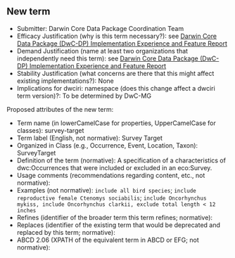 ## New term

* Submitter: Darwin Core Data Package Coordination Team
* Efficacy Justification (why is this term necessary?): see [Darwin Core Data Package (DwC-DP) Implementation Experience and Feature Report](https://gbif.github.io/dwc-dp/docs/dwc_dp_implementation_feature_reports.pdf)
* Demand Justification (name at least two organizations that independently need this term): see [Darwin Core Data Package (DwC-DP) Implementation Experience and Feature Report](https://gbif.github.io/dwc-dp/docs/dwc_dp_implementation_feature_reports.pdf)
* Stability Justification (what concerns are there that this might affect existing implementations?): None
* Implications for dwciri: namespace (does this change affect a dwciri term version)?: To be determined by DwC-MG

Proposed attributes of the new term:

* Term name (in lowerCamelCase for properties, UpperCamelCase for classes): survey-target
* Term label (English, not normative): Survey Target
* Organized in Class (e.g., Occurrence, Event, Location, Taxon): SurveyTarget
* Definition of the term (normative): A specification of a characteristics of dwc:Occurrences that were included or excluded in an eco:Survey.
* Usage comments (recommendations regarding content, etc., not normative): 
* Examples (not normative): `include all bird species`; `include reproductive female Ctenomys sociabilis`; `include Oncorhynchus mykiss, include Oncorhynchus clarkii, exclude total length < 12 inches`
* Refines (identifier of the broader term this term refines; normative): 
* Replaces (identifier of the existing term that would be deprecated and replaced by this term; normative): 
* ABCD 2.06 (XPATH of the equivalent term in ABCD or EFG; not normative): 
